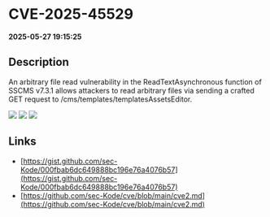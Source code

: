 # CVE-2025-45529

**2025-05-27 19:15:25**

## Description
An arbitrary file read vulnerability in the ReadTextAsynchronous function of SSCMS v7.3.1 allows attackers to read arbitrary files via sending a crafted GET request to /cms/templates/templatesAssetsEditor.

![](https://img.shields.io/static/v1?label=Score&message=7.1&color=red)
![](https://img.shields.io/static/v1?label=Severity&message=HIGH&color=red)
![](https://img.shields.io/static/v1?label=CWE&message=Auth&color=green)

## Links
- [https://gist.github.com/sec-Kode/000fbab6dc649888bc196e76a4076b57](https://gist.github.com/sec-Kode/000fbab6dc649888bc196e76a4076b57)
- [https://github.com/sec-Kode/cve/blob/main/cve2.md](https://github.com/sec-Kode/cve/blob/main/cve2.md)
